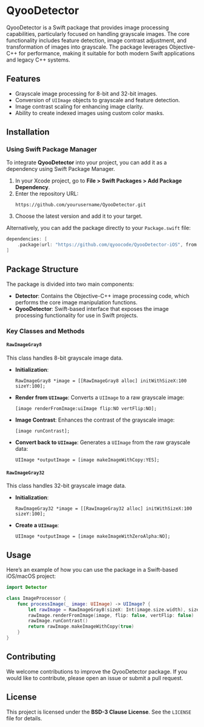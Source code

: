 # QyooDetector

QyooDetector is a Swift package that provides image processing capabilities, particularly focused on handling grayscale images. The core functionality includes feature detection, image contrast adjustment, and transformation of images into grayscale. The package leverages Objective-C++ for performance, making it suitable for both modern Swift applications and legacy C++ systems.

## Features

- Grayscale image processing for 8-bit and 32-bit images.
- Conversion of `UIImage` objects to grayscale and feature detection.
- Image contrast scaling for enhancing image clarity.
- Ability to create indexed images using custom color masks.

## Installation

### Using Swift Package Manager

To integrate **QyooDetector** into your project, you can add it as a dependency using Swift Package Manager.

1. In your Xcode project, go to **File > Swift Packages > Add Package Dependency**.
2. Enter the repository URL:
   ```
   https://github.com/yourusername/QyooDetector.git
   ```
3. Choose the latest version and add it to your target.

Alternatively, you can add the package directly to your `Package.swift` file:

```swift
dependencies: [
    .package(url: "https://github.com/qyoocode/QyooDetector-iOS", from: "1.0.0")
]
```

## Package Structure

The package is divided into two main components:
- **Detector**: Contains the Objective-C++ image processing code, which performs the core image manipulation functions.
- **QyooDetector**: Swift-based interface that exposes the image processing functionality for use in Swift projects.

### Key Classes and Methods

#### `RawImageGray8`

This class handles 8-bit grayscale image data.

- **Initialization**:
  ```objc
  RawImageGray8 *image = [[RawImageGray8 alloc] initWithSizeX:100 sizeY:100];
  ```
  
- **Render from `UIImage`**:
  Converts a `UIImage` to a raw grayscale image:
  ```objc
  [image renderFromImage:uiImage flip:NO vertFlip:NO];
  ```

- **Image Contrast**:
  Enhances the contrast of the grayscale image:
  ```objc
  [image runContrast];
  ```

- **Convert back to `UIImage`**:
  Generates a `UIImage` from the raw grayscale data:
  ```objc
  UIImage *outputImage = [image makeImageWithCopy:YES];
  ```

#### `RawImageGray32`

This class handles 32-bit grayscale image data.

- **Initialization**:
  ```objc
  RawImageGray32 *image = [[RawImageGray32 alloc] initWithSizeX:100 sizeY:100];
  ```

- **Create a `UIImage`**:
  ```objc
  UIImage *outputImage = [image makeImageWithZeroAlpha:NO];
  ```

## Usage

Here’s an example of how you can use the package in a Swift-based iOS/macOS project:

```swift
import Detector

class ImageProcessor {
    func processImage(_ image: UIImage) -> UIImage? {
        let rawImage = RawImageGray8(sizeX: Int(image.size.width), sizeY: Int(image.size.height))
        rawImage.renderFromImage(image, flip: false, vertFlip: false)
        rawImage.runContrast()
        return rawImage.makeImageWithCopy(true)
    }
}
```

## Contributing

We welcome contributions to improve the QyooDetector package. If you would like to contribute, please open an issue or submit a pull request.

## License

This project is licensed under the **BSD-3 Clause License**. See the `LICENSE` file for details.
